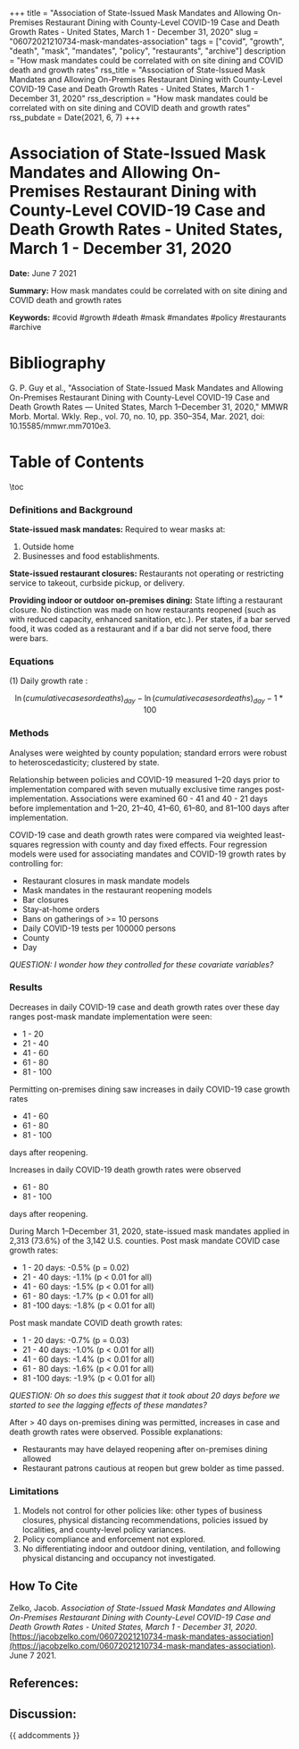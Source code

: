 +++
title = "Association of State-Issued Mask Mandates and Allowing On-Premises Restaurant Dining with County-Level COVID-19 Case and Death Growth Rates - United States, March 1 - December 31, 2020"
slug = "06072021210734-mask-mandates-association"
tags = ["covid", "growth", "death", "mask", "mandates", "policy", "restaurants", "archive"]
description = "How mask mandates could be correlated with on site dining and COVID death and growth rates"
rss_title = "Association of State-Issued Mask Mandates and Allowing On-Premises Restaurant Dining with County-Level COVID-19 Case and Death Growth Rates - United States, March 1 - December 31, 2020"
rss_description = "How mask mandates could be correlated with on site dining and COVID death and growth rates"
rss_pubdate = Date(2021, 6, 7)
+++



Association of State-Issued Mask Mandates and Allowing On-Premises Restaurant Dining with County-Level COVID-19 Case and Death Growth Rates - United States, March 1 - December 31, 2020
=========

**Date:** June 7 2021

**Summary:** How mask mandates could be correlated with on site dining and COVID death and growth rates

**Keywords:** #covid #growth #death #mask #mandates #policy #restaurants  #archive

Bibliography
==========

G. P. Guy et al., "Association of State-Issued Mask Mandates and Allowing On-Premises Restaurant Dining with County-Level COVID-19 Case and Death Growth Rates — United States, March 1–December 31, 2020," MMWR Morb. Mortal. Wkly. Rep., vol. 70, no. 10, pp. 350–354, Mar. 2021, doi: 10.15585/mmwr.mm7010e3.

Table of Contents
=========

\toc

### Definitions and Background

**State-issued mask mandates:** Required to wear masks at:

1. Outside home
2. Businesses and food establishments.

**State-issued restaurant closures:** Restaurants not operating or restricting service to takeout, curbside pickup, or delivery. 

**Providing indoor or outdoor on-premises dining:** State lifting a restaurant closure. No distinction was made on how restaurants reopened (such as with reduced capacity, enhanced sanitation, etc.). Per states, if a bar served food, it was coded as a restaurant and if a bar did not serve food, there were bars.

### Equations

(1) Daily growth rate : 

$$
\ln(cumulative cases or deaths)_{day} - \ln(cumulative cases or deaths)_{day} - 1 * 100
$$

### Methods

Analyses were weighted by county population; standard errors were robust to heteroscedasticity; clustered by state. 

Relationship between policies and COVID-19 measured 1–20 days prior to implementation compared with seven mutually exclusive time ranges post-implementation. Associations were examined 60 - 41 and 40 - 21 days before implementation and 1–20, 21–40, 41–60, 61–80, and 81–100 days after implementation.

COVID-19 case and death growth rates were compared via weighted least-squares regression with county and day fixed effects. Four regression models were used for associating mandates and COVID-19 growth rates by controlling for:

  * Restaurant closures in mask mandate models
  * Mask mandates in the restaurant reopening models
  * Bar closures
  * Stay-at-home orders
  * Bans on gatherings of >= 10 persons
  * Daily COVID-19 tests per 100000 persons
  * County
  * Day

*QUESTION: I wonder how they controlled for these covariate variables?*

### Results

Decreases in daily COVID-19 case and death growth rates over these day ranges post-mask mandate implementation were seen:

  * 1 - 20
  * 21 - 40
  * 41 - 60
  * 61 - 80
  * 81 - 100

Permitting on-premises dining saw increases in daily COVID-19 case growth rates

  * 41 - 60
  * 61 - 80
  * 81 - 100

days after reopening.

Increases in daily COVID-19 death growth rates were observed

  * 61 - 80
  * 81 - 100

days after reopening.

During March 1–December 31, 2020, state-issued mask mandates applied in 2,313 (73.6%) of the 3,142 U.S. counties. Post mask mandate COVID case growth rates:

  * 1 - 20 days: -0.5% (p = 0.02)
  * 21 - 40 days: -1.1% (p < 0.01 for all)
  * 41 - 60 days: -1.5% (p < 0.01 for all)
  * 61 - 80 days: -1.7% (p < 0.01 for all)
  * 81 -100 days: -1.8% (p < 0.01 for all)

Post mask mandate COVID death growth rates:

  * 1 - 20 days: -0.7% (p = 0.03)
  * 21 - 40 days: -1.0% (p < 0.01 for all)
  * 41 - 60 days: -1.4% (p < 0.01 for all)
  * 61 - 80 days: -1.6% (p < 0.01 for all)
  * 81 -100 days: -1.9% (p < 0.01 for all)

*QUESTION: Oh so does this suggest that it took about 20 days before we started to see the lagging effects of these mandates?*

After > 40 days on-premises dining was permitted, increases in case and death growth rates were observed. Possible explanations:

  * Restaurants may have delayed reopening after on-premises dining allowed
  * Restaurant patrons cautious at reopen but grew bolder as time passed.

### Limitations

1. Models not control for other policies like: other types of business closures, physical distancing recommendations, policies issued by localities, and county-level policy variances.
2. Policy compliance and enforcement not explored.
3. No differentiating indoor and outdoor dining, ventilation, and following physical distancing and occupancy not investigated.
## How To Cite

 Zelko, Jacob. _Association of State-Issued Mask Mandates and Allowing On-Premises Restaurant Dining with County-Level COVID-19 Case and Death Growth Rates - United States, March 1 - December 31, 2020_. [https://jacobzelko.com/06072021210734-mask-mandates-association](https://jacobzelko.com/06072021210734-mask-mandates-association). June 7 2021.
## References:
## Discussion: 

{{ addcomments }}
